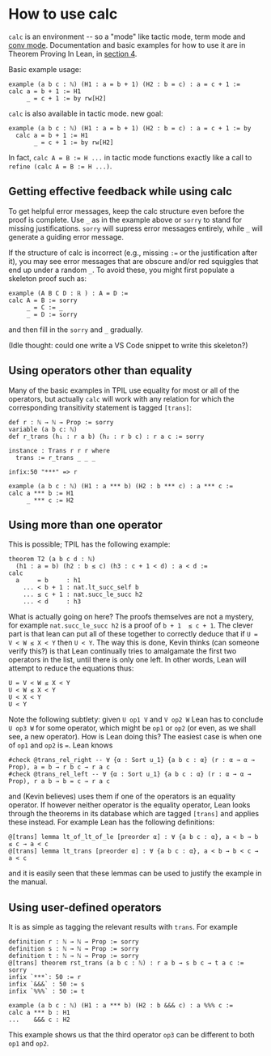 # How to use calc

`calc` is an environment -- so a "mode" like tactic mode, term mode and
[conv mode](conv.html). Documentation and basic examples for how to use
it are in Theorem Proving In Lean, in
[section 4](https://lean-lang.org/theorem_proving_in_lean4/quantifiers_and_equality.html#calculational-proofs).

Basic example usage:

```lean
example (a b c : ℕ) (H1 : a = b + 1) (H2 : b = c) : a = c + 1 :=
calc a = b + 1 := H1
     _ = c + 1 := by rw[H2]
```

`calc` is also available in tactic mode.
new goal:
```lean
example (a b c : ℕ) (H1 : a = b + 1) (H2 : b = c) : a = c + 1 := by
  calc a = b + 1 := H1
       _ = c + 1 := by rw[H2]
```
In fact, `calc A = B := H ...` in tactic mode functions exactly like a
call to `refine (calc A = B := H ...)`.

## Getting effective feedback while using calc

To get helpful error messages, keep the calc structure even before the
proof is complete. Use `_` as in the example above or `sorry` to stand
for missing justifications. `sorry` will supress error messages
entirely, while `_` will generate a guiding error message.

If the structure of calc is incorrect (e.g., missing `:=` or the
justification after it), you may see error messages that are obscure
and/or red squiggles that end up under a random `_`. To avoid these,
you might first populate a skeleton proof such as:

```lean
example (A B C D : ℝ ) : A = D :=
calc A = B := sorry
     _ = C := _
     _ = D := sorry
```

and then fill in the `sorry` and `_` gradually.

(Idle thought: could one write a VS Code snippet to write this skeleton?)

## Using operators other than equality

Many of the basic examples in TPIL use equality for most or all of
the operators, but actually `calc` will work with any relation for which
the corresponding transitivity statement is tagged `[trans]`:

```lean
def r : ℕ → ℕ → Prop := sorry
variable (a b c: ℕ)
def r_trans (h₁ : r a b) (h₂ : r b c) : r a c := sorry

instance : Trans r r r where
  trans := r_trans _ _ _

infix:50 "***" => r

example (a b c : ℕ) (H1 : a *** b) (H2 : b *** c) : a *** c :=
calc a *** b := H1
     _ *** c := H2
```

## Using more than one operator

This is possible; TPIL has the following example:

```lean
theorem T2 (a b c d : ℕ)
  (h1 : a = b) (h2 : b ≤ c) (h3 : c + 1 < d) : a < d :=
calc
  a     = b     : h1
    ... < b + 1 : nat.lt_succ_self b
    ... ≤ c + 1 : nat.succ_le_succ h2
    ... < d     : h3
 ```

What is actually going on here? The proofs themselves are not a mystery,
for example `nat.succ_le_succ h2` is a proof of `b + 1  ≤ c + 1`. The
clever part is that lean can put all of these together to correctly
deduce that if `U = V < W ≤ X < Y` then `U < Y`. The way this is done,
Kevin thinks (can someone verify this?) is that Lean continually tries
to amalgamate the first two operators in the list, until there
is only one left. In other words, Lean will attempt to reduce
the equations thus:

```
U = V < W ≤ X < Y
U < W ≤ X < Y
U < X < Y
U < Y
```

Note the following subtlety: given `U op1 V` and `V op2 W` Lean
has to conclude `U op3 W` for some operator, which might be `op1`
or `op2` (or even, as we shall see, a new operator). How is Lean
doing this? The easiest case is when one of `op1` and `op2`
is `=`. Lean knows

```lean
#check @trans_rel_right -- ∀ {α : Sort u_1} {a b c : α} (r : α → α → Prop), a = b → r b c → r a c
#check @trans_rel_left -- ∀ {α : Sort u_1} {a b c : α} (r : α → α → Prop), r a b → b = c → r a c
```

and (Kevin believes) uses them if one of the operators is an equality operator. If however neither
operator is the equality operator, Lean looks through the theorems in its database which are tagged
`[trans]` and applies these instead. For example Lean has the following definitions:

```
@[trans] lemma lt_of_lt_of_le [preorder α] : ∀ {a b c : α}, a < b → b ≤ c → a < c
@[trans] lemma lt_trans [preorder α] : ∀ {a b c : α}, a < b → b < c → a < c
```

and it is easily seen that these lemmas can be used to justify the example in the manual.

## Using user-defined operators

It is as simple as tagging the relevant results with `trans`. For example

```lean
definition r : ℕ → ℕ → Prop := sorry
definition s : ℕ → ℕ → Prop := sorry
definition t : ℕ → ℕ → Prop := sorry
@[trans] theorem rst_trans (a b c : ℕ) : r a b → s b c → t a c := sorry
infix `***`: 50 := r
infix `&&&` : 50 := s
infix `%%%` : 50 := t

example (a b c : ℕ) (H1 : a *** b) (H2 : b &&& c) : a %%% c :=
calc a *** b : H1
...    &&& c : H2
```

This example shows us that the third operator `op3` can be different to both `op1` and `op2`.
